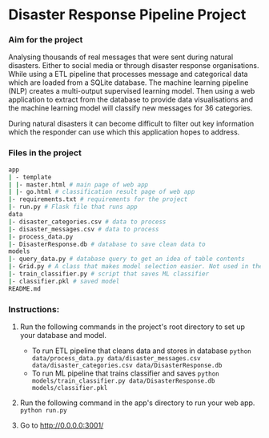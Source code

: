 # Disaster Response Pipeline Project

### Aim for the project
Analysing thousands of real messages that were sent during natural disasters. Either to social media or through disaster
response organisations. While using a ETL pipeline that processes message and categorical data which are loaded from a 
SQLite database. The machine learning pipeline (NLP) creates a multi-output supervised learning model. 
Then using a web application to extract from the database to provide data visualisations and the machine learning model 
will classify new messages for 36 categories.

During natural disasters it can become difficult to filter out key information which the responder can use which this 
application hopes to address.

### Files in the project
```bash
app
| - template 
| |- master.html # main page of web app
| |- go.html # classification result page of web app
|- requirements.txt # requirements for the project 
|- run.py # Flask file that runs app
data
|- disaster_categories.csv # data to process
|- disaster_messages.csv # data to process
|- process_data.py
|- DisasterResponse.db # database to save clean data to
models
|- query_data.py # database query to get an idea of table contents
|- Grid.py # A class that makes model selection easier. Not used in the current version
|- train_classifier.py # script that saves ML classifier
|- classifier.pkl # saved model
README.md
```
### Instructions:
1. Run the following commands in the project's root directory to set up your database and model.

    - To run ETL pipeline that cleans data and stores in database
        `python data/process_data.py data/disaster_messages.csv data/disaster_categories.csv data/DisasterResponse.db`
    - To run ML pipeline that trains classifier and saves
        `python models/train_classifier.py data/DisasterResponse.db models/classifier.pkl`

2. Run the following command in the app's directory to run your web app.
    `python run.py`

3. Go to http://0.0.0.0:3001/
